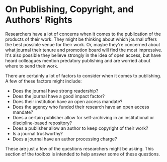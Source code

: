# On Publishing, Copyright, and Authors' Rights

Researchers have a lot of concerns when it comes to the publication of the products of their work. They might be thinking about which journal offers the best possible venue for their work. Or, maybe they're concerned about what journal their tenure and promotion board will find the most impressive. It's also possible they believe strongly in the idea of open access, but have heard colleagues mention predatory publishing and are worried about where to send their work. 

There are certainly a lot of factors to consider when it comes to publishing. A few of these factors might include:

- Does the journal have strong readership?
- Does the journal have a good impact factor?
- Does their institution have an open access mandate?
- Does the agency who funded their research have an open access mandate? 
- Does a certain publisher allow for self-archiving in an institutional or discipline-based repository?
- Does a publisher allow an author to keep copyright of their work? 
- Is a journal trustworthy? 
- Does a journal have an author processing charge?

These are just a few of the questions researchers might be asking. This section of the toolbox is intended to help answer some of these questions. 

